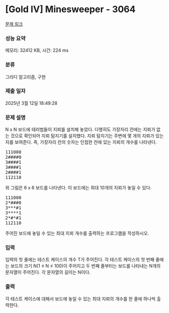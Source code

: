 # [Gold IV] Minesweeper - 3064 

[문제 링크](https://www.acmicpc.net/problem/3064) 

### 성능 요약

메모리: 32412 KB, 시간: 224 ms

### 분류

그리디 알고리즘, 구현

### 제출 일자

2025년 3월 12일 18:49:28

### 문제 설명

<p>N x N 보드에 테러범들이 지뢰를 설치해 놓았다. 다행히도 가장자리 칸에는 지뢰가 없는 것으로 확인되어 지뢰 탐지기를 설치했다. 지뢰 탐지기는 주변에 몇 개의 지뢰가 있는지를 보여준다. 즉, 가장자리 칸의 숫자는 인접한 칸에 있는 지뢰의 개수를 나타낸다.</p>

<pre>111000
2####0
3####1
3####1
2####1
112110
</pre>

<p>위 그림은 6 x 6 보드를 나타낸다. 이 보드에는 최대 10개의 지뢰가 놓일 수 있다.</p>

<pre>111000
2*###0
3***#1
3****1
2*#*#1
112110
</pre>

<p>주어진 보드에 놓일 수 있는 최대 지뢰 개수를 출력하는 프로그램을 작성하시오.</p>

### 입력 

 <p>입력의 첫 줄에는 테스트 케이스의 개수 T가 주어진다. 각 테스트 케이스의 첫 번째 줄에는 보드의 크기 N(1 ≤ N ≤ 100)이 주어지고 두 번째 줄부터는 보드를 나타내는 N개의 문자열이 주어진다. 각 문자열의 길이는 N이다.</p>

### 출력 

 <p>각 테스트 케이스에 대해서 보드에 놓일 수 있는 최대 지뢰의 개수를 한 줄에 하나씩 출력한다.</p>

